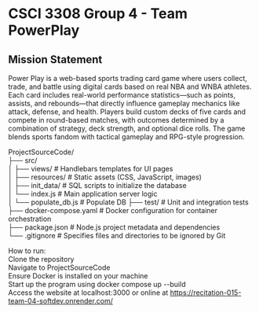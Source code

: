 # CSCI 3308 Group 4 - Team PowerPlay

## Mission Statement
Power Play is a web-based sports trading card game where users collect, trade, and battle using digital cards based on real NBA and WNBA athletes. Each card includes real-world performance statistics—such as points, assists, and rebounds—that directly influence gameplay mechanics like attack, defense, and health. Players build custom decks of five cards and compete in round-based matches, with outcomes determined by a combination of strategy, deck strength, and optional dice rolls. The game blends sports fandom with tactical gameplay and RPG-style progression.



ProjectSourceCode/  
├── src/  
│   ├── views/             # Handlebars templates for UI pages  
│   ├── resources/         # Static assets (CSS, JavaScript, images)  
│   ├── init_data/         # SQL scripts to initialize the database  
│   └── index.js           # Main application server logic  
│   └── populate_db.js     # Populate DB
├── test/                  # Unit and integration tests  
├── docker-compose.yaml    # Docker configuration for container orchestration  
├── package.json           # Node.js project metadata and dependencies  
└── .gitignore             # Specifies files and directories to be ignored by Git  



How to run:  
Clone the repository  
Navigate to ProjectSourceCode  
Ensure Docker is installed on your machine  
Start up the program using docker compose up --build  
Access the website at localhost:3000 or online at https://recitation-015-team-04-softdev.onrender.com/

